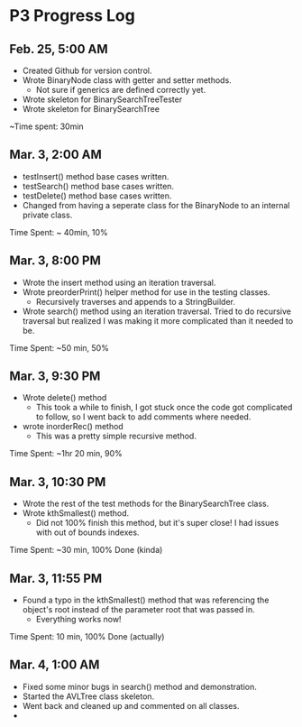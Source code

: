 # P3 Progress Log

## Feb. 25, 5:00 AM&#x20;

* Created Github for version control.&#x20;
* Wrote BinaryNode class with getter and setter methods.
  * Not sure if generics are defined correctly yet.
* Wrote skeleton for BinarySearchTreeTester
* Wrote skeleton for BinarySearchTree

\~Time spent: 30min

## Mar. 3, 2:00 AM

* testInsert() method base cases written.
* testSearch() method base cases written.
* testDelete() method base cases written.
* Changed from having a seperate class for the BinaryNode to an internal private class.

Time Spent: \~ 40min, 10%

## Mar. 3, 8:00 PM

* Wrote the insert method using an iteration traversal.
* Wrote preorderPrint() helper method for use in the testing classes.
  * Recursively traverses and appends to a StringBuilder.
* Wrote search() method using an iteration traversal. Tried to do recursive traversal but realized I was making it more complicated than it needed to be.

Time Spent: \~50 min, 50%

## Mar. 3, 9:30 PM

* Wrote delete() method&#x20;
  * &#x20;This took a while to finish, I got stuck once the code got complicated to follow, so I went back to add comments where needed.&#x20;
* wrote inorderRec() method
  * &#x20;This was a pretty simple recursive method.

Time Spent: \~1hr 20 min, 90%

## Mar. 3, 10:30 PM

* Wrote the rest of the test methods for the BinarySearchTree class.
* Wrote kthSmallest() method.
  * Did not 100% finish this method, but it's super close! I had issues with out of bounds indexes.

Time Spent: \~30 min, 100% Done (kinda)

## Mar. 3, 11:55 PM

* Found a typo in the kthSmallest() method that was referencing the object's root instead of the parameter root that was passed in.
  * Everything works now!

Time Spent: 10 min, 100% Done (actually)

## Mar. 4, 1:00 AM

* Fixed some minor bugs in search() method and demonstration.&#x20;
* Started the AVLTree class skeleton.
* Went back and cleaned up and commented on all classes.
*
